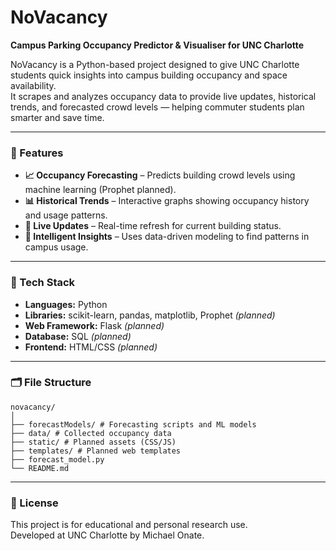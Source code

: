 # NoVacancy  
**Campus Parking Occupancy Predictor & Visualiser for UNC Charlotte**

NoVacancy is a Python-based project designed to give UNC Charlotte students quick insights into campus building occupancy and space availability.  
It scrapes and analyzes occupancy data to provide live updates, historical trends, and forecasted crowd levels — helping commuter students plan smarter and save time.

---

### 🚀 Features
- **📈 Occupancy Forecasting** – Predicts building crowd levels using machine learning (Prophet planned).  
- **📊 Historical Trends** – Interactive graphs showing occupancy history and usage patterns.  
- **🔄 Live Updates** – Real-time refresh for current building status.  
- **🧠 Intelligent Insights** – Uses data-driven modeling to find patterns in campus usage.  

---

### 🧰 Tech Stack
- **Languages:** Python  
- **Libraries:** scikit-learn, pandas, matplotlib, Prophet *(planned)*  
- **Web Framework:** Flask *(planned)*  
- **Database:** SQL *(planned)*  
- **Frontend:** HTML/CSS *(planned)*  

---

### 🗂️ File Structure
```
novacancy/
│
├── forecastModels/ # Forecasting scripts and ML models
├── data/ # Collected occupancy data
├── static/ # Planned assets (CSS/JS)
├── templates/ # Planned web templates
├── forecast_model.py
└── README.md
```



---

### 📄 License
This project is for educational and personal research use.  
Developed at UNC Charlotte by Michael Onate.
